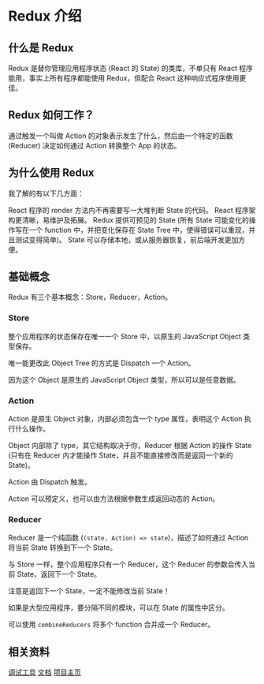# Redux 介绍

## 什么是 Redux

Redux 是替你管理应用程序状态 (React 的 State) 的类库，不单只有 React 程序能用，事实上所有程序都能使用 Redux，但配合 React 这种响应式程序使用更佳。

## Redux 如何工作？

通过触发一个叫做 Action 的对象表示发生了什么，然后由一个特定的函数 (Reducer) 决定如何通过  Action 转换整个 App 的状态。

## 为什么使用 Redux

我了解的有以下几方面：

React 程序的 render 方法内不再需要写一大堆判断 State 的代码。
React 程序架构更清晰，易维护及拓展。
Redux 提供可预见的 State  (所有 State 可能变化的操作写在一个 function 中，并把变化保存在 State Tree 中，使得错误可以重现，并且测试变得简单)。
State 可以存储本地，或从服务器恢复，前后端开发更加方便。


## 基础概念

Redux 有三个基本概念：Store，Reducer，Action。

### Store

整个应用程序的状态保存在唯一一个 Store 中，以原生的 JavaScript Object 类型保存。

唯一能更改此 Object Tree 的方式是 Dispatch 一个 Action。

因为这个 Object 是原生的 JavaScript Object 类型，所以可以是任意数据。

### Action

Action 是原生 Object 对象，内部必须包含一个 type 属性，表明这个 Action 执行什么操作。

Object 内部除了 type，其它结构取决于你，Reducer 根据 Action 的操作 State (只有在 Reducer 内才能操作 State，并且不能直接修改而是返回一个新的 State)。

Action 由 Dispatch 触发。

Action 可以预定义，也可以由方法根据参数生成返回动态的 Action。

### Reducer

Reducer 是一个纯函数 (`(state, Action) => state`)，描述了如何通过  Action 将当前 State 转换到下一个 State。

与 Store 一样，整个应用程序只有一个 Reducer，这个 Reducer 的参数会传入当前 State，返回下一个 State。

注意是返回下一个 State，一定不能修改当前 State！

如果是大型应用程序，要分隔不同的模块，可以在 State 的属性中区分。

可以使用 `combineReducers` 将多个 function 合并成一个 Reducer。


##  相关资料

[调试工具](https://github.com/gaearon/Redux-devtools/blob/master/docs/Walkthrough.md)
[文档](http://Redux.js.org/docs/basics/Reducers.html)
[项目主页](https://github.com/reactjs/Redux)
